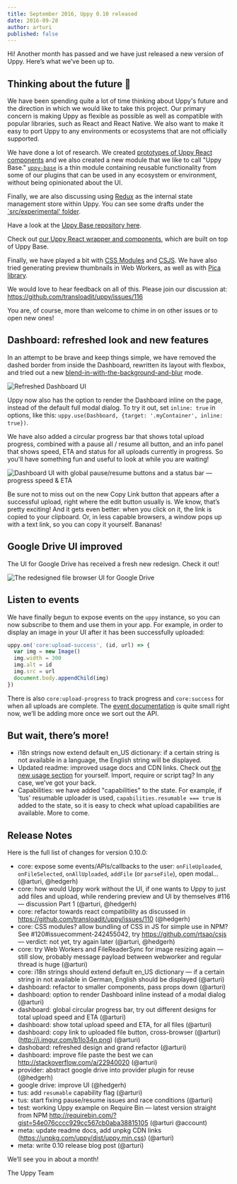 ```yaml
---
title: September 2016, Uppy 0.10 released
date: 2016-09-28
author: arturi
published: false
---
```


Hi! Another month has passed and we have just released a new version of Uppy. Here’s what we’ve been up to.

<!-- more -->

## Thinking about the future 🔮

We have been spending quite a lot of time thinking about Uppy's future and the direction in which we would like to take this project.  Our primary concern is making Uppy as flexible as possible as well as compatible with popular libraries, such as React and React Native.  We also want to make it easy to port Uppy to any environments or ecosystems that are not officially supported.

We have done a lot of research. We created [prototypes of Uppy React components](https://github.com/hedgerh/uppy-react) and  we also created a new module that we like to call "Uppy Base." [`uppy-base`](https://github.com/hedgerh/uppy-base) is a thin module containing reusable functionality from some of our plugins that can be used in any ecosystem or environment, without being opinionated about the UI.

Finally, we are also discussing using [Redux](https://github.com/reactjs/redux) as the internal state management store within Uppy.  You can see some drafts under the [`src/experimental' folder](https://github.com/transloadit/uppy/tree/master/src/experimental).

Have a look at the [Uppy Base repository here](https://github.com/hedgerh/uppy-base).

Check out [our Uppy React wrapper and components](https://github.com/hedgerh/uppy-react), which are built on top of Uppy Base.

Finally, we have played a bit with [CSS Modules](https://github.com/css-modules) and [CSJS](https://github.com/rtsao/csjs).  We have also tried generating preview thumbnails in Web Workers, as well as with [Pica library](https://github.com/nodeca/pica).

We would love to hear feedback on all of this.  Please join our discussion at: https://github.com/transloadit/uppy/issues/116

You are, of course, more than welcome to chime in on other issues or to open new ones!

## Dashboard: refreshed look and new features

In an attempt to be brave and keep things simple, we have removed the dashed border from inside the Dashboard, rewritten its layout with flexbox, and tried out a new [blend-in-with-the-background-and-blur](https://cloud.githubusercontent.com/assets/1199054/18763191/35d31ddc-80da-11e6-9a2c-c46388857135.png) mode.

<img alt="Refreshed Dashboard UI" src="/images/blog/dashboard-sep-27-2016.jpg">

Uppy now also has the option to render the Dashboard inline on the page, instead of the default full modal dialog. To try it out, set `inline: true` in options, like this: `uppy.use(Dashboard, {target: '.myContainer', inline: true})`.

We have also added a circular progress bar that shows total upload progress, combined with a pause all / resume all button, and an info panel that shows speed, ETA and status for all uploads currently in progress. So you'll have something fun and useful to look at while you are waiting!

<img alt="Dashboard UI with global pause/resume buttons and a status bar — progress speed & ETA" src="/images/blog/dashboard-pause-resume-sep-27-2016.jpg">

Be sure not to miss out on the new Copy Link button that appears after a successful upload, right where the edit button usually is. We know, that’s pretty exciting! And it gets even better: when you click on it, the link is copied to your clipboard. Or, in less capable browsers, a window pops up with a text link, so you can copy it yourself. Bananas!

## Google Drive UI improved

The UI for Google Drive has received a fresh new redesign.  Check it out!

<img alt="The redesigned file browser UI for Google Drive" src="/images/blog/google-drive-ui-sep-27-2016.jpg">

## Listen to events

We have finally begun to expose events on the `uppy` instance, so you can now subscribe to them and use them in your app. For example, in order to display an image in your UI after it has been successfully uploaded:

``` javascript
uppy.on('core:upload-success', (id, url) => {
  var img = new Image()
  img.width = 300
  img.alt = id
  img.src = url
  document.body.appendChild(img)
})
```

There is also `core:upload-progress` to track progress and `core:success` for when all uploads are complete. The [event documentation](https://github.com/transloadit/uppy#api) is quite small right now, we’ll be adding more once we sort out the API.

## But wait, there’s more!

* i18n strings now extend default en_US dictionary: if a certain string is not available in a language, the English string will be displayed.
* Updated readme: improved usage docs and CDN links. Check out [the new usage section](https://github.com/transloadit/uppy#usage) for yourself. Import, require or script tag? In any case, we’ve got your back.
* Capabilities: we have added "capabilities" to the state.  For example, if 'tus' resumable uploader is used, `capabilities.resumable === true` is added to the state, so it is easy to check what upload capabilities are available. More to come.

## Release Notes

Here is the full list of changes for version 0.10.0:

- core: expose some events/APIs/callbacks to the user: `onFileUploaded`, `onFileSelected`, `onAllUploaded`, `addFile` (or `parseFile`), open modal... (@arturi, @hedgerh)
- core: how would Uppy work without the UI, if one wants to Uppy to just add files and upload, while rendering preview and UI by themselves #116 — discussion Part 1 (@arturi, @hedgerh)
- core: refactor towards react compatibility as discussed in https://github.com/transloadit/uppy/issues/110 (@hedgerh)
- core: CSS modules? allow bundling of CSS in JS for simple use in NPM? See #120#issuecomment-242455042, try https://github.com/rtsao/csjs — verdict: not yet, try again later (@arturi, @hedgerh)
- core: try Web Workers and FileReaderSync for image resizing again — still slow, probably message payload between webworker and regular thread is huge (@arturi)
- core: i18n strings should extend default en_US dictionary — if a certain string in not available in German, English should be displayed (@arturi)
- dashboard: refactor to smaller components, pass props down (@arturi)
- dashboard: option to render Dashboard inline instead of a modal dialog (@arturi)
- dashboard: global circular progress bar, try out different designs for total upload speed and ETA (@arturi)
- dashboard: show total upload speed and ETA, for all files (@arturi)
- dashboard: copy link to uploaded file button, cross-browser (@arturi) (http://i.imgur.com/b1Io34n.png) (@arturi)
- dashobard: refreshed design and grand refactor (@arturi)
- dashboard: improve file paste the best we can http://stackoverflow.com/a/22940020 (@arturi)
- provider: abstract google drive into provider plugin for reuse (@hedgerh)
- google drive: improve UI (@hedgerh)
- tus: add `resumable` capability flag (@arturi)
- tus: start fixing pause/resume issues and race conditions (@arturi)
- test: working Uppy example on Require Bin — latest version straight from NPM http://requirebin.com/?gist=54e076cccc929cc567cb0aba38815105 (@arturi @account)
- meta: update readme docs, add unpkg CDN links (https://unpkg.com/uppy/dist/uppy.min.css) (@arturi)
- meta: write 0.10 release blog post (@arturi)

We’ll see you in about a month!

The Uppy Team
